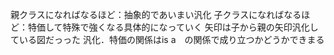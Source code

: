 親クラスになればなるほど：抽象的であいまい汎化
子クラスになればなるほど：特価して特殊で強くなる具体的になっていく
矢印は子から親の矢印汎化している図だっった
汎化．特価の関係はis a　の関係で成り立つかどうかできまる
